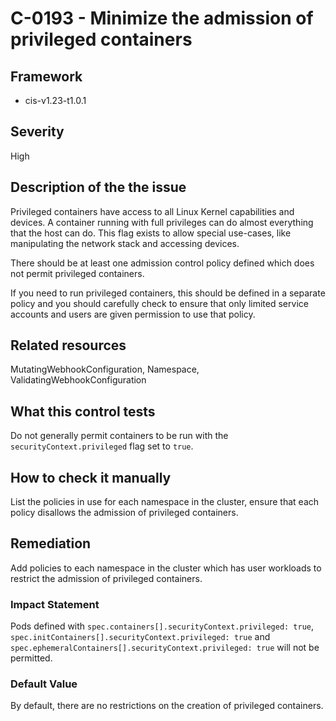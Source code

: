 # C-0193 - Minimize the admission of privileged containers

## Framework
* cis-v1.23-t1.0.1
 
## Severity
High

## Description of the the issue
Privileged containers have access to all Linux Kernel capabilities and devices. A container running with full privileges can do almost everything that the host can do. This flag exists to allow special use-cases, like manipulating the network stack and accessing devices.

 There should be at least one admission control policy defined which does not permit privileged containers.

 If you need to run privileged containers, this should be defined in a separate policy and you should carefully check to ensure that only limited service accounts and users are given permission to use that policy.
 
## Related resources
MutatingWebhookConfiguration, Namespace, ValidatingWebhookConfiguration
 
## What this control tests 
Do not generally permit containers to be run with the `securityContext.privileged` flag set to `true`.
 
## How to check it manually 
List the policies in use for each namespace in the cluster, ensure that each policy disallows the admission of privileged containers.
 
## Remediation
Add policies to each namespace in the cluster which has user workloads to restrict the admission of privileged containers.
 
### Impact Statement
Pods defined with `spec.containers[].securityContext.privileged: true`, `spec.initContainers[].securityContext.privileged: true` and `spec.ephemeralContainers[].securityContext.privileged: true` will not be permitted.
 
### Default Value
By default, there are no restrictions on the creation of privileged containers.
 
